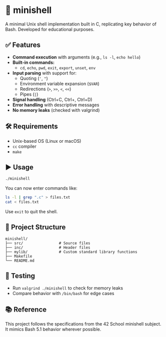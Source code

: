 # 🐚 minishell

A minimal Unix shell implementation built in C, replicating key behavior of Bash. Developed for educational purposes.

## ✅ Features

- **Command execution** with arguments (e.g., `ls -l`, `echo hello`)
- **Built-in commands:**
  - `cd`, `echo`, `pwd`, `exit`, `export`, `unset`, `env`
- **Input parsing** with support for:
  - Quoting (`'`, `"`)
  - Environment variable expansion (`$VAR`)
  - Redirections (`>`, `>>`, `<`, `<<`)
  - Pipes (`|`)
- **Signal handling** (Ctrl+C, Ctrl+\, Ctrl+D)
- **Error handling** with descriptive messages
- **No memory leaks** (checked with valgrind)

## 🛠️ Requirements

- Unix-based OS (Linux or macOS)
- `cc` compiler
- `make`

## ▶️ Usage

```bash
./minishell
```

You can now enter commands like:

```bash
ls -l | grep ".c" > files.txt
cat < files.txt
```

Use `exit` to quit the shell.

## 📁 Project Structure

```
minishell/
├── src/                # Source files
├── inc/                # Header files
├── mylib/              # Custom standard library functions
├── Makefile
└── README.md
```

## 🧪 Testing

- Run `valgrind ./minishell` to check for memory leaks
- Compare behavior with `/bin/bash` for edge cases

## 📚 Reference

This project follows the specifications from the 42 School minishell subject. It mimics Bash 5.1 behavior wherever possible.
